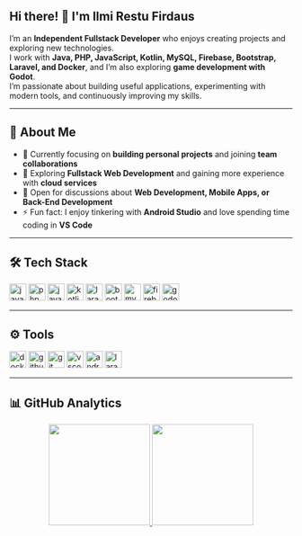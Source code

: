 ## Hi there! 👋 I'm Ilmi Restu Firdaus

I’m an **Independent Fullstack Developer** who enjoys creating projects and exploring new technologies.  
I work with **Java, PHP, JavaScript, Kotlin, MySQL, Firebase, Bootstrap, Laravel, and Docker**, and I’m also exploring **game development with Godot**.  
I’m passionate about building useful applications, experimenting with modern tools, and continuously improving my skills.

---

## 🌟 About Me
* 🔭 Currently focusing on **building personal projects** and joining **team collaborations**
* 🌱 Exploring **Fullstack Web Development** and gaining more experience with **cloud services**
* 💬 Open for discussions about **Web Development, Mobile Apps, or Back-End Development**
* ⚡ Fun fact: I enjoy tinkering with **Android Studio** and love spending time coding in **VS Code**

---
## 🛠️ Tech Stack

<p align="left">  
  <img src="https://cdn.jsdelivr.net/gh/devicons/devicon/icons/java/java-original.svg" alt="java" width="30" height="30"/>  
  <img src="https://cdn.jsdelivr.net/gh/devicons/devicon/icons/php/php-original.svg" alt="php" width="30" height="30"/>  
  <img src="https://cdn.jsdelivr.net/gh/devicons/devicon/icons/javascript/javascript-original.svg" alt="javascript" width="30" height="30"/>  
  <img src="https://cdn.jsdelivr.net/gh/devicons/devicon/icons/kotlin/kotlin-original.svg" alt="kotlin" width="30" height="30"/>  
  <img src="https://cdn.worldvectorlogo.com/logos/laravel-2.svg" alt="laravel" width="30" height="30"/>  
  <img src="https://cdn.jsdelivr.net/gh/devicons/devicon/icons/bootstrap/bootstrap-original.svg" alt="bootstrap" width="30" height="30"/>  
  <img src="https://cdn.jsdelivr.net/gh/devicons/devicon/icons/mysql/mysql-original.svg" alt="mysql" width="30" height="30"/>  
  <img src="https://cdn.jsdelivr.net/gh/devicons/devicon/icons/firebase/firebase-plain.svg" alt="firebase" width="30" height="30"/>  
  <img src="https://cdn.jsdelivr.net/gh/devicons/devicon/icons/godot/godot-original.svg" alt="godot" width="30" height="30"/>  
</p>  

---

## ⚙️ Tools

<p align="left">  
  <img src="https://cdn.jsdelivr.net/gh/devicons/devicon/icons/docker/docker-original.svg" alt="docker" width="30" height="30"/>  
  <img src="https://cdn.jsdelivr.net/gh/devicons/devicon/icons/github/github-original.svg" alt="github" width="30" height="30"/>  
  <img src="https://cdn.jsdelivr.net/gh/devicons/devicon/icons/git/git-original.svg" alt="git" width="30" height="30"/>  
  <img src="https://cdn.jsdelivr.net/gh/devicons/devicon/icons/vscode/vscode-original.svg" alt="vscode" width="30" height="30"/>  
  <img src="https://cdn.jsdelivr.net/gh/devicons/devicon/icons/androidstudio/androidstudio-original.svg" alt="android studio" width="30" height="30"/>  
  <img src="https://cdn.worldvectorlogo.com/logos/laragon.svg" alt="laragon" width="30" height="30"/>  
</p>  

---


## 📊 GitHub Analytics  

<p align="center">
  <a href="https://github.com/Ilmi-Restu-Firdaus">
    <img height="180em" src="https://github-readme-stats-eight-theta.vercel.app/api?username=Ilmi-Restu-Firdaus&show_icons=true&theme=algolia&include_all_commits=true&count_private=true"/>
    <img height="180em" src="https://github-readme-stats-eight-theta.vercel.app/api/top-langs/?username=Ilmi-Restu-Firdaus&layout=compact&langs_count=8&theme=algolia"/>
  </a>
</p>
